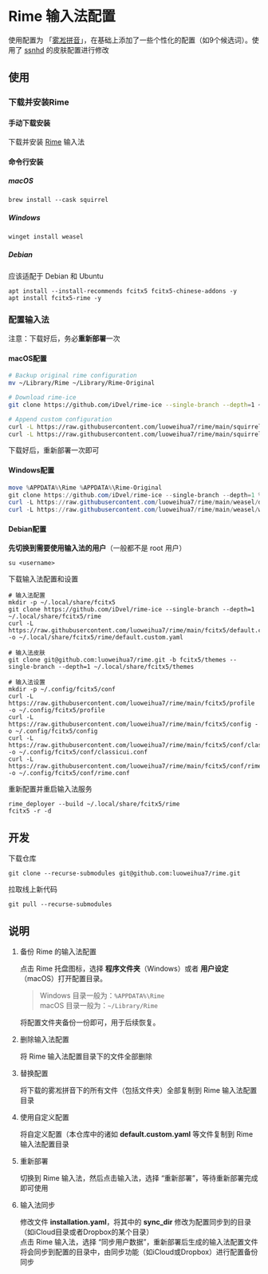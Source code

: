 # Rime 输入法配置

使用配置为 「[雾凇拼音](https://github.com/iDvel/rime-ice)」，在基础上添加了一些个性化的配置（如9个候选词）。使用了 [ssnhd](https://github.com/ssnhd/rime) 的皮肤配置进行修改

## 使用

### 下载并安装Rime

#### 手动下载安装

下载并安装 [Rime](https://rime.im/download/) 输入法

#### 命令行安装

##### macOS

```shell
brew install --cask squirrel
```

##### Windows

```powershell
winget install weasel
```

##### Debian

应该适配于 Debian 和 Ubuntu

```shell
apt install --install-recommends fcitx5 fcitx5-chinese-addons -y
apt install fcitx5-rime -y
```

### 配置输入法

注意：下载好后，务必**重新部署**一次

#### macOS配置

```sh
# Backup original rime configuration
mv ~/Library/Rime ~/Library/Rime-Original

# Download rime-ice
git clone https://github.com/iDvel/rime-ice --single-branch --depth=1 ~/Library/Rime

# Append custom configuration
curl -L https://raw.githubusercontent.com/luoweihua7/rime/main/squirrel/default.custom.yaml -o ~/Library/Rime/default.custom.yaml
curl -L https://raw.githubusercontent.com/luoweihua7/rime/main/squirrel/squirrel.custom.yaml -o ~/Library/Rime/squirrel.custom.yaml
```

下载好后，重新部署一次即可

#### Windows配置

```powershell
move %APPDATA%\Rime %APPDATA%\Rime-Original
git clone https://github.com/iDvel/rime-ice --single-branch --depth=1 %APPDATA%\Rime
curl -L https://raw.githubusercontent.com/luoweihua7/rime/main/weasel/default.custom.yaml -o %APPDATA%\Rime/default.custom.yaml
curl -L https://raw.githubusercontent.com/luoweihua7/rime/main/weasel/weasel.custom.yaml -o %APPDATA%\Rime/weasel.custom.yaml
```

#### Debian配置

**先切换到需要使用输入法的用户**（一般都不是 root 用户）

```shell
su <username>
```

下载输入法配置和设置

```shell
# 输入法配置
mkdir -p ~/.local/share/fcitx5
git clone https://github.com/iDvel/rime-ice --single-branch --depth=1 ~/.local/share/fcitx5/rime
curl -L https://raw.githubusercontent.com/luoweihua7/rime/main/fcitx5/default.custom.yaml -o ~/.local/share/fcitx5/rime/default.custom.yaml

# 输入法皮肤
git clone git@github.com:luoweihua7/rime.git -b fcitx5/themes --single-branch --depth=1 ~/.local/share/fcitx5/themes

# 输入法设置
mkdir -p ~/.config/fcitx5/conf
curl -L https://raw.githubusercontent.com/luoweihua7/rime/main/fcitx5/profile -o ~/.config/fcitx5/profile
curl -L https://raw.githubusercontent.com/luoweihua7/rime/main/fcitx5/config -o ~/.config/fcitx5/config
curl -L https://raw.githubusercontent.com/luoweihua7/rime/main/fcitx5/conf/classicui.conf -o ~/.config/fcitx5/conf/classicui.conf
curl -L https://raw.githubusercontent.com/luoweihua7/rime/main/fcitx5/conf/rime.conf -o ~/.config/fcitx5/conf/rime.conf
```

重新配置并重启输入法服务

```shell
rime_deployer --build ~/.local/share/fcitx5/rime
fcitx5 -r -d
```

## 开发

下载仓库

```shell
git clone --recurse-submodules git@github.com:luoweihua7/rime.git
```

拉取线上新代码

```shell
git pull --recurse-submodules
```

## 说明

1. 备份 Rime 的输入法配置

    点击 Rime 托盘图标，选择 **程序文件夹**（Windows）或者 **用户设定**（macOS）打开配置目录。

    > Windows 目录一般为：`%APPDATA%\Rime` <br>
    > macOS 目录一般为：`~/Library/Rime`

    将配置文件夹备份一份即可，用于后续恢复。

2. 删除输入法配置

    将 Rime 输入法配置目录下的文件全部删除

3. 替换配置

    将下载的雾凇拼音下的所有文件（包括文件夹）全部复制到 Rime 输入法配置目录

4. 使用自定义配置

    将自定义配置（本仓库中的诸如 **default.custom.yaml** 等文件复制到 Rime 输入法配置目录

5. 重新部署

    切换到 Rime 输入法，然后点击输入法，选择 “重新部署”，等待重新部署完成即可使用

6. 输入法同步

    修改文件 **installation.yaml**，将其中的 **sync_dir** 修改为配置同步到的目录（如iCloud目录或者Dropbox的某个目录）<br>
    点击 Rime 输入法，选择 “同步用户数据”，重新部署后生成的输入法配置文件将会同步到配置的目录中，由同步功能（如iCloud或Dropbox）进行配置备份同步
